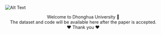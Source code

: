 
![Alt Text]([URL](https://github.com/dhuvisionlab/SOD/blob/main/DHU.gif))


<div align="center">  Welcome to Dhonghua University 👋</div>
<div align="center">The dataset and code will be available here after the paper is accepted.</div>
<div align="center">❤️ Thank you ❤️</div>
